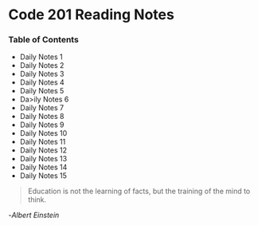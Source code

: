 # **Code 201 Reading Notes**
 
  
### <addr> Table of Contents
* Daily Notes 1
* Daily Notes 2
* Daily Notes 3
* Daily Notes 4
* Daily Notes 5
* Da>ily Notes 6
* Daily Notes 7
* Daily Notes 8
* Daily Notes 9
* Daily Notes 10
* Daily Notes 11
* Daily Notes 12
* Daily Notes 13
* Daily Notes 14
* Daily Notes 15

>Education is not the learning of facts,
>but the training of the mind to think.

-*Albert Einstein*
